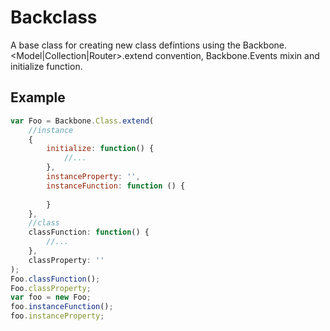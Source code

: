 # Backclass

A base class for creating new class defintions using the Backbone.&lt;Model|Collection|Router&gt;.extend convention, 
Backbone.Events mixin and initialize function.

## Example
```js
var Foo = Backbone.Class.extend(
    //instance
    {
        initialize: function() {
            //...
        },
        instanceProperty: '',
        instanceFunction: function () {
        
        }
    },
    //class
    classFunction: function() {
        //...
    },
    classProperty: ''
);
Foo.classFunction();
Foo.classProperty;
var foo = new Foo;
foo.instanceFunction();
foo.instanceProperty;
```

